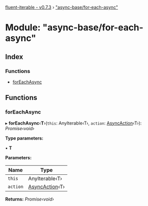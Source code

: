 [fluent-iterable - v0.7.3](../README.md) › ["async-base/for-each-async"](_async_base_for_each_async_.md)

# Module: "async-base/for-each-async"

## Index

### Functions

* [forEachAsync](_async_base_for_each_async_.md#foreachasync)

## Functions

###  forEachAsync

▸ **forEachAsync**‹**T**›(`this`: AnyIterable‹T›, `action`: [AsyncAction](../interfaces/_types_.asyncaction.md)‹T›): *Promise‹void›*

**Type parameters:**

▪ **T**

**Parameters:**

Name | Type |
------ | ------ |
`this` | AnyIterable‹T› |
`action` | [AsyncAction](../interfaces/_types_.asyncaction.md)‹T› |

**Returns:** *Promise‹void›*
